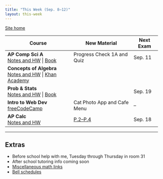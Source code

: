 ```yaml
---
title: "This Week (Sep. 8–12)"
layout: this-week
---
```


[Site home](./)

| Course                                                                                                                                                        | New Material                     | Next Exam |
| ------------------------------------------------------------------------------------------------------------------------------------------------------------- | -------------------------------- | --------- |
| **AP Comp Sci A**<br>[Notes and HW](./csawesome2/) \| [Book](https://runestone.academy/ns/books/published/manvillehighschool_csawesome2_2526/csawesome2.html) | Progress Check 1A and Quiz       | Sep. 11   |
| **Concepts of Algebra**<br>[Notes and HW](./algebra-1-khan-academy/) \| [Khan Academy](https://www.khanacademy.org/math/algebra)                              |                                  |           |
| **Prob & Stats**<br>[Notes and HW](./statistics-open-stax/) \| [Book](https://openstax.org/books/statistics/pages/1-introduction)                             |                                  | Sep. 19   |
| **Intro to Web Dev**<br>[freeCodeCamp](https://www.freecodecamp.org/learn/2022/responsive-web-design/)                                                        | Cat Photo App and Cafe Menu      | –         |
| **AP Calc**<br>[Notes and HW](./calc-for-ap-larson/)                                                                                                          | [P.2–P.4](./calc-for-ap-larson/) | Sep. 18   |

---

## Extras

- Before school help with me, Tuesday through Thursday in room 31
- After school tutoring info coming soon
- [Miscellaneous math links](./misc/math-links.md)
- [Bell schedules](./misc/bell-schedule.md)

